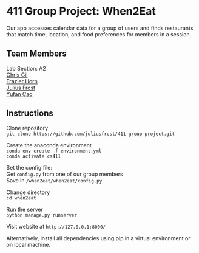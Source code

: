 # 411 Group Project: When2Eat

Our app accesses calendar data for a group of users and finds restaurants that match time, location, and food preferences for members in a session.

## Team Members
Lab Section: A2  
[Chris Gil](https://github.com/cgm343)  
[Frazier Horn](https://github.com/fhorn97)  
[Julius Frost](https://github.com/juliusfrost/)  
[Yufan Cao](https://github.com/Yufancao)  

## Instructions

Clone repository  
`git clone https://github.com/juliusfrost/411-group-project.git`

Create the anaconda environment  
`conda env create -f environment.yml`  
`conda activate cs411`

Set the config file:  
Get `config.py` from one of our group members  
Save in `/when2eat/when2eat/config.py`

Change directory  
`cd when2eat`

Run the server  
`python manage.py runserver`

Visit website at `http://127.0.0.1:8000/`

Alternatively, install all dependencies using pip in a virtual environment or on local machine.
